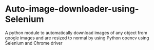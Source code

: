 # Auto-image-downloader-using-Selenium
A python module to automatically download images of any object from google images and are resized to normal by using Python opencv using Selenium and Chrome driver

